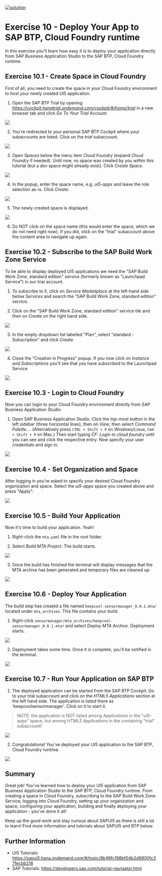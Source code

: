 [![solution](https://flat.badgen.net/badge/solution/available/green?icon=github)](../../../../tree/code/ex11)

# Exercise 10 - Deploy Your App to SAP BTP, Cloud Foundry runtime

In this exercise you'll learn how easy it is to deploy your application directly from SAP Business Application Studio to the SAP BTP, Cloud Foundry runtime.

## Exercise 10.1 - Create Space in Cloud Foundry

First of all, you need to create the space in your Cloud Foundry environment to host your newly created UI5 application.

1. Open the SAP BTP Trial by opening *https://cockpit.hanatrial.ondemand.com/cockpit/#/home/trial* in a new browser tab and click *Go To Your Trial Account*.

![](images/11_01_0010.png)

2. You're redirected to your personal SAP BTP Cockpit where your subaccounts are listed. Click on the *trial* subaccount.

![](images/11_01_0020.png)

3. Open *Spaces* below the menu item *Cloud Foundry* (expand *Cloud Foundry* if needed). Until now, no space was created by you within this tutorial (but a *dev* space might already exist). Click *Create Space*.

![](images/11_01_0030.png)

4. In the popup, enter the space name, e.g. *ui5-apps* and leave the role selection as-is. Click *Create*.

![](images/11_01_0040.png)

5. The newly created space is displayed.

![](images/11_01_0050.png)

6. Do NOT click on the space name (this would enter the space, which we do not need right now). If you did, click on the "trial" subaccount above the content area to navigate up again.

## Exercise 10.2 - Subscribe to the SAP Build Work Zone Service

To be able to display deployed UI5 applications we need the "SAP Build Work Zone, standard edition" service (formerly known as "Launchpad Service") in our trial account.

1. To subscribe to it, click on *Service Marketplace* at the left-hand side below *Services* and search the "SAP Build Work Zone, standard edition" service.

2. Click on the "SAP Build Work Zone, standard edition" service tile and then on *Create* on the right hand side.

![](images/11_02_0010_B.png)

3. In the empty dropdown list labelled "Plan", select "standard - Subscription" and click *Create*.


![](images/11_02_0020_C.png)

4. Close the "Creation in Progress" popup. If you now click on *Instance and Subscriptions* you'll see that you have subscribed to the Launchpad Service.


![](images/11_02_0030_C.png)


## Exercise 10.3 - Login to Cloud Foundry

Now you can login to your Cloud Foundry environment directly from SAP Business Application Studio.

1. Open SAP Business Application Studio. Click the top-most button in the left sidebar (three horizontal lines), then on *View*, then select *Command Palette...*. (Alternatively press `CTRL + Shift + P` on Windows/Linux, `Cmd + Shift + P` on Mac.) Then start typing *CF: Login to cloud foundry* until you can see and click the respective entry.
Now specify your user credentials and sign in.

![](images/11_03_0005.png)

## Exercise 10.4 - Set Organization and Space

After logging in you're asked to specify your desired Cloud Foundry organization and space. Select the *ui5-apps* space you created above and press "Apply":


![](images/11_04_0010.png)

## Exercise 10.5 - Build Your Application

Now it's time to build your application. Yeah!

1. Right-click the `mta.yaml` file in the root folder.

2. Select *Build MTA Project*. The build starts.


![](images/11_06_0010.png)

3. Once the build has finished the terminal will display messages that the MTA archive has been generated and temporary files are cleaned up:


![](images/11_06_0020.png)


## Exercise 10.6 - Deploy Your Application

The build step has created a file named `keepcool-sensormanager_0.0.1.mtar` located under `mta_archives`. This file contains your build.

1. Right-click `sensormanager/mta_archives/keepcool-sensormanager_0.0.1.mtar` and select *Deploy MTA Archive*. Deployment starts.

![](images/11_07_0010.png)

2. Deployment takes some time. Once it is complete, you'll be notified in the terminal.

![](images/11_07_0020.png)

## Exercise 10.7 - Run Your Application on SAP BTP

1. The deployed application can be started from the SAP BTP Cockpit. Go to your trial subaccount and click on the *HTML5 Applications* section at the left hand side. The application is listed there as 'keepcoolsensormanager'. Click on it to start it.

> NOTE: the application is NOT listed among *Applications* in the "ui5-apps" space, but among *HTML5 Applications* in the containing "trial" subaccount!


![](images/11_08_0010.png)

2. Congratulations! You've deployed your UI5 application to the SAP BTP, Cloud Foundry runtime.

![](images/11_08_0020.png)

## Summary
Great job! You've learned how to deploy your UI5 application from SAP Business Application Studio to the SAP BTP, Cloud Foundry runtime. From creating a space in Cloud Foundry, subscribing to the SAP Build Work Zone Service, logging into Cloud Foundry, setting up your organization and space, configuring your application, building and finally deploying your application - you've done it all!

Keep up the good work and stay curious about SAPUI5 as there is still a lot to learn! Find more information and tutorials about SAPUI5 and BTP below.

## Further Information

* UI5 Tutorials: https://sapui5.hana.ondemand.com/#/topic/8b49fc198bf04b2d9800fc37fecbb218
* SAP Tutorials: https://developers.sap.com/tutorial-navigator.html